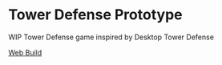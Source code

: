 # Tower Defense Prototype

WIP Tower Defense game inspired by Desktop Tower Defense

[Web Build](tomgia.com/protecttheorb)
